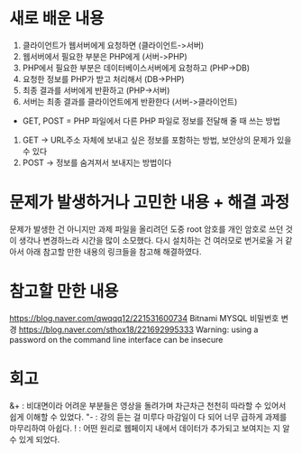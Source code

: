 # 새로 배운 내용

1. 클라이언트가 웹서버에게 요청하면 (클라이언트->서버)
2. 웹서버에서 필요한 부분은 PHP에게 (서버->PHP)
3. PHP에서 필요한 부분은 데이터베이스서버에게 요청하고 (PHP->DB)
4. 요청한 정보를 PHP가 받고 처리해서 (DB->PHP)
5. 최종 결과를 서버에게 반환하고 (PHP->서버)
6. 서버는 최종 결과를 클라이언트에게 반환한다 (서버->클라이언트)

* GET, POST = PHP 파일에서 다른 PHP 파일로 정보를 전달해 줄 때 쓰는 방법
1. GET -> URL주소 자체에 보내고 싶은 정보를 포함하는 방법, 보안상의 문제가 있을 수 있다
2. POST -> 정보를 숨겨져서 보내지는 방법이다

# 문제가 발생하거나 고민한 내용 + 해결 과정
문제가 발생한 건 아니지만 과제 파일을 올리려던 도중 root 암호를 개인 암호로 쓰던 것이 생각나 변경하느라 시간을 많이 소모했다.
다시 설치하는 건 여러모로 번거로울 거 같아서 아래 참고할 만한 내용의 링크들을 참고해 해결하였다.

# 참고할 만한 내용
https://blog.naver.com/qwqqq12/221531600734
Bitnami MYSQL 비밀번호 변경
https://blog.naver.com/sthox18/221692995333
Warning: using a password on the command line interface can be insecure

# 회고
&+ : 비대면이라 어려운 부분들은 영상을 돌려가며 차근차근 천천히 따라할 수 있어서 쉽게 이해할 수 있었다.
"- : 강의 듣는 걸 미루다 마감일이 다 되어 너무 급하게 과제를 마무리하여 아쉽다.
! : 어떤 원리로 웹페이지 내에서 데이터가 추가되고 보여지는 지 알 수 있게 되었다.
